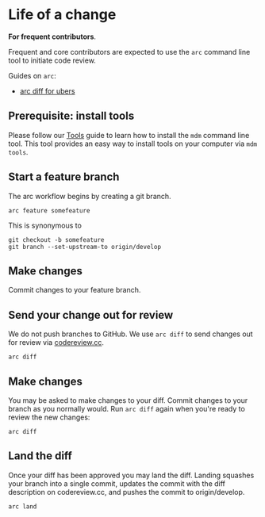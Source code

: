 # Life of a change

**For frequent contributors**.

Frequent and core contributors are expected to use the `arc` command line tool to initiate code review.

Guides on `arc`:

- [arc diff for ubers](http://sectioneight.github.io/arc-diff-for-ubers/#/)

## Prerequisite: install tools

Please follow our [Tools](tools.md) guide to learn how to install the `mdm` command line tool. This tool provides an easy way to install tools on your computer via `mdm tools`.

## Start a feature branch

The arc workflow begins by creating a git branch.

    arc feature somefeature

This is synonymous to

    git checkout -b somefeature
    git branch --set-upstream-to origin/develop

## Make changes

Commit changes to your feature branch.

## Send your change out for review

We do not push branches to GitHub. We use `arc diff` to send changes out for review via [codereview.cc](http://codereview.cc).

    arc diff

## Make changes

You may be asked to make changes to your diff. Commit changes to your branch as you normally would. Run `arc diff` again when you're ready to review the new changes:

    arc diff

## Land the diff

Once your diff has been approved you may land the diff. Landing squashes your branch into a single commit, updates the commit with the diff description on codereview.cc, and pushes the commit to origin/develop.

    arc land

